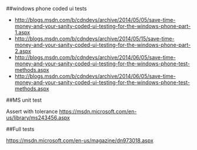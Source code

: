 
##windows phone coded ui tests

- http://blogs.msdn.com/b/cdndevs/archive/2014/05/05/save-time-money-and-your-sanity-coded-ui-testing-for-the-windows-phone-part-1.aspx
- http://blogs.msdn.com/b/cdndevs/archive/2014/05/15/save-time-money-and-your-sanity-coded-ui-testing-for-the-windows-phone-part-2.aspx
- http://blogs.msdn.com/b/cdndevs/archive/2014/06/05/save-time-money-and-your-sanity-coded-ui-testing-for-the-windows-phone-test-methods.aspx
- http://blogs.msdn.com/b/cdndevs/archive/2014/06/05/save-time-money-and-your-sanity-coded-ui-testing-for-the-windows-phone-test-methods.aspx


##MS unit test

Assert with tolerance
https://msdn.microsoft.com/en-us/library/ms243456.aspx


##Full tests

https://msdn.microsoft.com/en-us/magazine/dn973018.aspx
